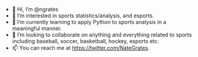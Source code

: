 - 👋 Hi, I’m @ngrates
- 👀 I’m interested in sports statistics/analysis, and esports.
- 🌱 I’m currently learning to apply Python to sports analysis in a meaningful manner.
- 💞️ I’m looking to collaborate on anything and everything related to sports including baseball, soccer, basketball, hockey, esports etc.
- 📫 You can reach me at https://twitter.com/NateGrates. 

<!---
ngrates/ngrates is a ✨ special ✨ repository because its `README.md` (this file) appears on your GitHub profile.
You can click the Preview link to take a look at your changes.
--->

